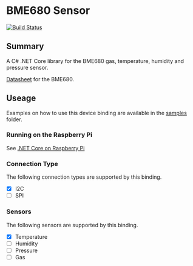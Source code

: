 # BME680 Sensor

[![Build Status](https://travis-ci.org/georgemathieson/bme680.svg?branch=master)](https://travis-ci.org/georgemathieson/bme680)

## Summary
A C# .NET Core library for the BME680 gas, temperature, humidity and pressure sensor. 

[Datasheet](https://ae-bst.resource.bosch.com/media/_tech/media/datasheets/BST-BME680-DS001.pdf) for the BME680.

## Useage

Examples on how to use this device binding are available in the [samples](Bme680.Samples) folder.

### Running on the Raspberry Pi
See [.NET Core on Raspberry Pi](https://github.com/dotnet/core/blob/master/samples/RaspberryPiInstructions.md)

### Connection Type

The following connection types are supported by this binding.

- [X] I2C
- [ ] SPI

### Sensors

The following sensors are supported by this binding.

- [X] Temperature
- [ ] Humidity
- [ ] Pressure
- [ ] Gas
